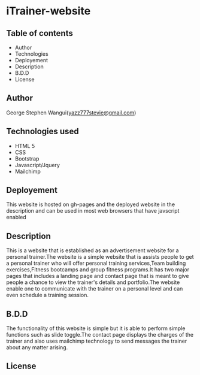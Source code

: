 # iTrainer-website

## Table of contents
* Author
* Technologies
* Deployement
* Description
* B.D.D
* License

## Author
George Stephen Wangui(yazz777stevie@gmail.com)

## Technologies used
* HTML 5
* CSS
* Bootstrap
* Javascript/Jquery
* Mailchimp
## Deployement
This website is hosted on gh-pages and the deployed website in the description and can be used in most web browsers that have javscript enabled

## Description
This is a website that is established as an advertisement website for a personal trainer.The website is a simple website that is assists people to get a personal trainer who will offer personal training services,Team building exercises,Fitness bootcamps and group fitness programs.It has two major pages that includes a landing page and contact page that is meant to give people a chance to view the trainer's details and portfolio.The website enable one to communicate with the trainer on a personal level and can even schedule a training session. 

## B.D.D
The functionality of this website is simple but it is able to perform simple functions such as slide toggle.The contact page displays the charges of the trainer and
also uses mailchimp technology to send messages the trainer about any matter arising.

## License
